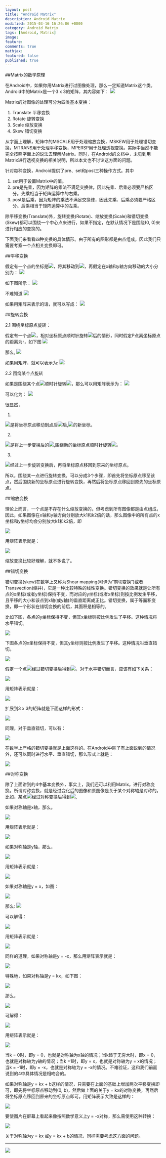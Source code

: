 ```yaml
---
layout: post
title: "Android Matrix"
description: Android Matrix
modified: 2015-03-16 16:26:06 +0800
category: Android Matrix
tags: [Android, Matrix]
image:
feature:
comments: true
mathjax:
featured: false
published: true
---
```


##Matrix的数学原理

在Android中，如果你用Matrix进行过图像处理，那么一定知道Matrix这个类。Android中的Matrix是一个3 x 3的矩阵，其内容如下：
![](/images/Matrix/Matrix1.gif)

Matrix的对图像的处理可分为四类基本变换：

1. Translate           平移变换
2. Rotate              旋转变换
3. Scale               缩放变换
4. Skew                错切变换

从字面上理解，矩阵中的MSCALE用于处理缩放变换，MSKEW用于处理错切变换，MTRANS用于处理平移变换，MPERSP用于处理透视变换。实际中当然不能完全按照字面上的说法去理解Matrix。同时，在Android的文档中，未见到用Matrix进行透视变换的相关说明，所以本文也不讨论这方面的问题。

针对每种变换，Android提供了pre、set和post三种操作方式。其中

1. set用于设置Matrix中的值。
2. pre是先乘，因为矩阵的乘法不满足交换律，因此先乘、后乘必须要严格区分。先乘相当于矩阵运算中的右乘。
3. post是后乘，因为矩阵的乘法不满足交换律，因此先乘、后乘必须要严格区分。后乘相当于矩阵运算中的左乘。

除平移变换(Translate)外，旋转变换(Rotate)、缩放变换(Scale)和错切变换(Skew)都可以围绕一个中心点来进行，如果不指定，在默认情况下是围绕(0, 0)来进行相应的变换的。

下面我们来看看四种变换的具体情形。由于所有的图形都是由点组成，因此我们只需要考察一个点相关变换即可。

##平移变换

假定有一个点的坐标是![](/images/Matrix/Matrix2.gif)，将其移动到![](/images/Matrix/Matrix3.gif)，再假定在x轴和y轴方向移动的大小分别为：
![](/images/Matrix/Matrix4.gif)

如下图所示：
![](/images/Matrix/Matrix5.gif)

不难知道
![](/images/Matrix/Matrix6.gif)

如果用矩阵来表示的话，就可以写成：
![](/images/Matrix/Matrix7.gif)

##旋转变换

2.1 围绕坐标原点旋转：

假定有一个点![](/images/Matrix/Matrix2.gif)，相对坐标原点顺时针旋转![](/images/Matrix/Matrix8.gif)后的情形，同时假定P点离坐标原点的距离为r，如下图
![](/images/Matrix/Matrix9.gif)

那么,
![](/images/Matrix/Matrix10.gif)

如果用矩阵，就可以表示为:
![](/images/Matrix/Matrix11.gif)

2.2 围绕某个点旋转

如果是围绕某个点![](/images/Matrix/Matrix12.gif)顺时针旋转![](/images/Matrix/Matrix8.gif)，那么可以用矩阵表示为：
![](/images/Matrix/Matrix13.gif)

可以化为：
![](/images/Matrix/Matrix14.gif)

很显然，

1.

![](/images/Matrix/Matrix15.gif)是将坐标原点移动到点后![](/images/Matrix/Matrix12.gif)后,![](/images/Matrix/Matrix2.gif)的新坐标。

2.

![](/images/Matrix/Matrix16.gif)是将上一步变换后的![](/images/Matrix/Matrix2.gif),围绕新的坐标原点顺时针旋转![](/images/Matrix/Matrix8.gif)。

3.

![](/images/Matrix/Matrix17.gif)经过上一步旋转变换后，再将坐标原点移回到原来的坐标原点。

所以，围绕某一点进行旋转变换，可以分成3个步骤，即首先将坐标原点移至该点，然后围绕新的坐标原点进行旋转变换，再然后将坐标原点移回到原先的坐标原点。

##缩放变换

理论上而言，一个点是不存在什么缩放变换的，但考虑到所有图像都是由点组成，因此，如果图像在x轴和y轴方向分别放大k1和k2倍的话，那么图像中的所有点的x坐标和y坐标均会分别放大k1和k2倍，即

![](/images/Matrix/Matrix18.gif)

用矩阵表示就是：

![](/images/Matrix/Matrix11.gif)

缩放变换比较好理解，就不多说了。

##错切变换

错切变换(skew)在数学上又称为Shear mapping(可译为“剪切变换”)或者Transvection(缩并)，它是一种比较特殊的线性变换。错切变换的效果就是让所有点的x坐标(或者y坐标)保持不变，而对应的y坐标(或者x坐标)则按比例发生平移，且平移的大小和该点到x轴(或y轴)的垂直距离成正比。错切变换，属于等面积变换，即一个形状在错切变换的前后，其面积是相等的。

比如下图，各点的y坐标保持不变，但其x坐标则按比例发生了平移。这种情况将水平错切。

![](/images/Matrix/Matrix20.gif)

下图各点的x坐标保持不变，但其y坐标则按比例发生了平移。这种情况叫垂直错切。

![](/images/Matrix/Matrix21.gif)

假定一个点![](/images/Matrix/Matrix2.gif)经过错切变换后得到![](/images/Matrix/Matrix3.gif)，对于水平错切而言，应该有如下关系：

![](/images/Matrix/Matrix22.gif)

用矩阵表示就是：

![](/images/Matrix/Matrix23.gif)

扩展到3 x 3的矩阵就是下面这样的形式：

![](/images/Matrix/Matrix24.gif)

同理，对于垂直错切，可以有：

![](/images/Matrix/Matrix25.gif)

在数学上严格的错切变换就是上面这样的。在Android中除了有上面说到的情况外，还可以同时进行水平、垂直错切，那么形式上就是：

![](/images/Matrix/Matrix26.gif)

##对称变换

除了上面讲到的4中基本变换外，事实上，我们还可以利用Matrix，进行对称变换。所谓对称变换，就是经过变化后的图像和原图像是关于某个对称轴是对称的。比如，某点![](/images/Matrix/Matrix2.gif)经过对称变换后得到![](/images/Matrix/Matrix3.gif),

如果对称轴是x轴，那么，

![](/images/Matrix/Matrix27.gif)

用矩阵表示就是：

![](/images/Matrix/Matrix28.gif)

如果对称轴是y轴，那么，

![](/images/Matrix/Matrix29.gif)

用矩阵表示就是：

![](/images/Matrix/Matrix30.gif)

如果对称轴是y = x，如图：

![](/images/Matrix/Matrix31.gif)

那么:
![](/images/Matrix/Matrix32.gif)

可以解得：

![](/images/Matrix/Matrix34.gif)

用矩阵表示就是：

![](/images/Matrix/Matrix35.gif)

同样的道理，如果对称轴是y = -x，那么用矩阵表示就是：

![](/images/Matrix/Matrix36.gif)

特殊地，如果对称轴是y = kx，如下图：

![](/images/Matrix/Matrix37.gif)

那么，

![](/images/Matrix/Matrix38.gif)

可解得：

![](/images/Matrix/Matrix33.gif)

用矩阵表示就是：

![](/images/Matrix/Matrix39.gif)

当k = 0时，即y = 0，也就是对称轴为x轴的情况；当k趋于无穷大时，即x = 0，也就是对称轴为y轴的情况；当k =1时，即y = x，也就是对称轴为y = x的情况；当k = -1时，即y = -x，也就是对称轴为y = -x的情况。不难验证，这和我们前面说到的4中具体情况是相吻合的。

如果对称轴是y = kx + b这样的情况，只需要在上面的基础上增加两次平移变换即可，即先将坐标原点移动到(0, b)，然后做上面的关于y = kx的对称变换，再然后将坐标原点移回到原来的坐标原点即可。用矩阵表示大致是这样的：

![](/images/Matrix/Matrix40.gif)

要使图片在屏幕上看起来像按照数学意义上y = -x对称，那么需使用这种转换：

![](/images/Matrix/Matrix41.gif)

关于对称轴为y = kx 或y = kx + b的情况，同样需要考虑这方面的问题。

----

![](/images/Matrix/Matrix3.gif)
